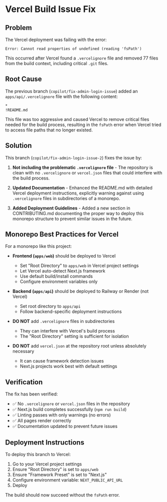 # Vercel Build Issue Fix

## Problem

The Vercel deployment was failing with the error:
```
Error: Cannot read properties of undefined (reading 'fsPath')
```

This occurred after Vercel found a `.vercelignore` file and removed 77 files from the build context, including critical `.git` files.

## Root Cause

The previous branch (`copilot/fix-admin-login-issue`) added an `apps/api/.vercelignore` file with the following content:
```
*
!README.md
```

This file was too aggressive and caused Vercel to remove critical files needed for the build process, resulting in the `fsPath` error when Vercel tried to access file paths that no longer existed.

## Solution

This branch (`copilot/fix-admin-login-issue-2`) fixes the issue by:

1. **Not including the problematic `.vercelignore` file** - The repository is clean with no `.vercelignore` or `vercel.json` files that could interfere with the build process.

2. **Updated Documentation** - Enhanced the README.md with detailed Vercel deployment instructions, explicitly warning against using `.vercelignore` files in subdirectories of a monorepo.

3. **Added Deployment Guidelines** - Added a new section in CONTRIBUTING.md documenting the proper way to deploy this monorepo structure to prevent similar issues in the future.

## Monorepo Best Practices for Vercel

For a monorepo like this project:

- **Frontend (`apps/web`)** should be deployed to Vercel
  - Set "Root Directory" to `apps/web` in Vercel project settings
  - Let Vercel auto-detect Next.js framework
  - Use default build/install commands
  - Configure environment variables only

- **Backend (`apps/api`)** should be deployed to Railway or Render (not Vercel)
  - Set root directory to `apps/api`
  - Follow backend-specific deployment instructions

- **DO NOT** add `.vercelignore` files in subdirectories
  - They can interfere with Vercel's build process
  - The "Root Directory" setting is sufficient for isolation

- **DO NOT** add `vercel.json` at the repository root unless absolutely necessary
  - It can cause framework detection issues
  - Next.js projects work best with default settings

## Verification

The fix has been verified:
- ✅ No `.vercelignore` or `vercel.json` files in the repository
- ✅ Next.js build completes successfully (`npm run build`)
- ✅ Linting passes with only warnings (no errors)
- ✅ All pages render correctly
- ✅ Documentation updated to prevent future issues

## Deployment Instructions

To deploy this branch to Vercel:

1. Go to your Vercel project settings
2. Ensure "Root Directory" is set to `apps/web`
3. Ensure "Framework Preset" is set to "Next.js"
4. Configure environment variable: `NEXT_PUBLIC_API_URL`
5. Deploy

The build should now succeed without the `fsPath` error.
